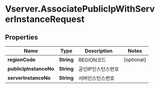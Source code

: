# Vserver.AssociatePublicIpWithServerInstanceRequest

## Properties
Name | Type | Description | Notes
------------ | ------------- | ------------- | -------------
**regionCode** | **String** | REGION코드 | [optional] 
**publicIpInstanceNo** | **String** | 공인IP인스턴스번호 | 
**serverInstanceNo** | **String** | 서버인스턴스번호 | 


